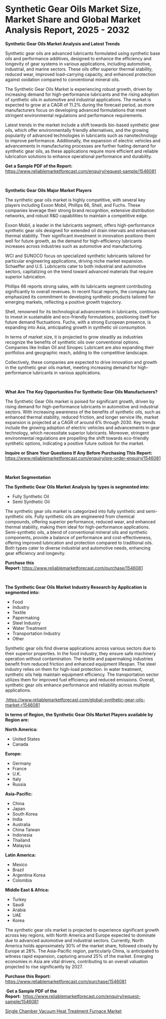 <p><h1>Synthetic Gear Oils Market Size, Market Share and Global Market Analysis Report, 2025 - 2032</h1></p><p><strong>Synthetic Gear Oils Market Analysis and Latest Trends</strong></p>
<p><p>Synthetic gear oils are advanced lubricants formulated using synthetic base oils and performance additives, designed to enhance the efficiency and longevity of gear systems in various applications, including automotive, industrial, and marine sectors. These oils offer superior thermal stability, reduced wear, improved load-carrying capacity, and enhanced protection against oxidation compared to conventional mineral oils.</p><p>The Synthetic Gear Oils Market is experiencing robust growth, driven by increasing demand for high-performance lubricants and the rising adoption of synthetic oils in automotive and industrial applications. The market is expected to grow at a CAGR of 11.2% during the forecast period, as more manufacturers focus on developing advanced formulations that meet stringent environmental regulations and performance requirements. </p><p>Latest trends in the market include a shift towards bio-based synthetic gear oils, which offer environmentally friendly alternatives, and the growing popularity of advanced technologies in lubricants such as nanotechnology to improve performance. Additionally, the expansion of electric vehicles and advancements in manufacturing processes are further fueling demand for synthetic gear oils, as these applications require more efficient and reliable lubrication solutions to enhance operational performance and durability.</p></p>
<p><strong>Get a Sample PDF of the Report:&nbsp;</strong> <a href="https://www.reliablemarketforecast.com/enquiry/request-sample/1546081?utm_campaign=2284&utm_medium=2&utm_source=Github&utm_content=ia&utm_term=05032025&utm_id=synthetic-gear-oils">https://www.reliablemarketforecast.com/enquiry/request-sample/1546081</a></p>
<p>&nbsp;</p>
<p><strong>Synthetic Gear Oils Major Market Players</strong></p>
<p><p>The synthetic gear oils market is highly competitive, with several key players including Exxon Mobil, Phillips 66, Shell, and Fuchs. These companies leverage their strong brand recognition, extensive distribution networks, and robust R&D capabilities to maintain a competitive edge. </p><p>Exxon Mobil, a leader in the lubricants segment, offers high-performance synthetic gear oils designed for extended oil drain intervals and enhanced thermal stability. Their significant investment in innovation positions them well for future growth, as the demand for high-efficiency lubricants increases across industries such as automotive and manufacturing.</p><p>WCI and SUNOCO focus on specialized synthetic lubricants tailored for particular engineering applications, driving niche market expansion. Schaeffer and U.S. Lubricants cater to both industrial and automotive sectors, capitalizing on the trend toward advanced materials that require superior lubrication.</p><p>Phillips 66 reports strong sales, with its lubricants segment contributing significantly to overall revenues. In recent fiscal reports, the company has emphasized its commitment to developing synthetic products tailored for emerging markets, reflecting a positive growth trajectory.</p><p>Shell, renowned for its technological advancements in lubricants, continues to invest in sustainable and eco-friendly formulations, positioning itself for future demand fluctuations. Fuchs, with a strong European presence, is expanding into Asia, anticipating growth in synthetic oil consumption.</p><p>In terms of market size, it is projected to grow steadily as industries recognize the benefits of synthetic oils over conventional options. Companies like Indian Oil and Sinopec Lubricant are also expanding their portfolios and geographic reach, adding to the competitive landscape.</p><p>Collectively, these companies are expected to drive innovation and growth in the synthetic gear oils market, meeting increasing demand for high-performance lubricants in various applications.</p></p>
<p>&nbsp;</p>
<p><strong>What Are The Key Opportunities For Synthetic Gear Oils Manufacturers?</strong></p>
<p><p>The Synthetic Gear Oils market is poised for significant growth, driven by rising demand for high-performance lubricants in automotive and industrial sectors. With increasing awareness of the benefits of synthetic oils, such as enhanced thermal stability, reduced friction, and longer service life, market expansion is projected at a CAGR of around 6% through 2030. Key trends include the growing adoption of electric vehicles and advancements in gear technology, which necessitate superior lubricants. Moreover, stringent environmental regulations are propelling the shift towards eco-friendly synthetic options, indicating a positive future outlook for the market.</p></p>
<p><strong>Inquire or Share Your Questions If Any Before Purchasing This Report:</strong> <a href="https://www.reliablemarketforecast.com/enquiry/pre-order-enquiry/1546081?utm_campaign=2284&utm_medium=2&utm_source=Github&utm_content=ia&utm_term=05032025&utm_id=synthetic-gear-oils">https://www.reliablemarketforecast.com/enquiry/pre-order-enquiry/1546081</a></p>
<p>&nbsp;</p>
<p><strong>Market Segmentation</strong></p>
<p><strong>The Synthetic Gear Oils Market Analysis by types is segmented into:</strong></p>
<p><ul><li>Fully Synthetic Oil</li><li>Semi Synthetic Oil</li></ul></p>
<p><p>The synthetic gear oils market is categorized into fully synthetic and semi-synthetic oils. Fully synthetic oils are engineered from chemical compounds, offering superior performance, reduced wear, and enhanced thermal stability, making them ideal for high-performance applications. Semi-synthetic oils, a blend of conventional mineral oils and synthetic components, provide a balance of performance and cost-effectiveness, offering improved lubrication and protection compared to traditional oils. Both types cater to diverse industrial and automotive needs, enhancing gear efficiency and longevity.</p></p>
<p><strong>Purchase this Report:&nbsp;</strong><a href="https://www.reliablemarketforecast.com/purchase/1546081?utm_campaign=2284&utm_medium=2&utm_source=Github&utm_content=ia&utm_term=05032025&utm_id=synthetic-gear-oils">https://www.reliablemarketforecast.com/purchase/1546081</a></p>
<p>&nbsp;</p>
<p><strong>The Synthetic Gear Oils Market Industry Research by Application is segmented into:</strong></p>
<p><ul><li>Food</li><li>Industry</li><li>Textile</li><li>Papermaking</li><li>Steel Industry</li><li>Water Treatment</li><li>Transportation Industry</li><li>Other</li></ul></p>
<p><p>Synthetic gear oils find diverse applications across various sectors due to their superior properties. In the food industry, they ensure safe machinery operation without contamination. The textile and papermaking industries benefit from reduced friction and enhanced equipment lifespan. The steel industry relies on them for high-load protection. In water treatment, synthetic oils help maintain equipment efficiency. The transportation sector utilizes them for improved fuel efficiency and reduced emissions. Overall, synthetic gear oils enhance performance and reliability across multiple applications.</p></p>
<p><a href="https://www.reliablemarketforecast.com/global-synthetic-gear-oils-market-r1546081?utm_campaign=2284&utm_medium=2&utm_source=Github&utm_content=ia&utm_term=05032025&utm_id=synthetic-gear-oils">&nbsp;https://www.reliablemarketforecast.com/global-synthetic-gear-oils-market-r1546081</a></p>
<p><strong>In terms of Region, the Synthetic Gear Oils Market Players available by Region are:</strong></p>
<p>
    <p> <strong> North America: </strong>
        <ul>
            <li>United States</li>
            <li>Canada</li>
        </ul>
        </p> 
    <p> <strong> Europe: </strong>
        <ul>
            <li>Germany</li>
            <li>France</li>
            <li>U.K.</li>
            <li>Italy</li>
            <li>Russia</li>
        </ul>
        </p> 
    <p> <strong> Asia-Pacific: </strong>
        <ul>
            <li>China</li>
            <li>Japan</li>
            <li>South Korea</li>
            <li>India</li>
            <li>Australia</li>
            <li>China Taiwan</li>
            <li>Indonesia</li>
            <li>Thailand</li>
            <li>Malaysia</li>
        </ul>
        </p> 
    <p> <strong> Latin America: </strong>
        <ul>
            <li>Mexico</li>
            <li>Brazil</li>
            <li>Argentina Korea</li>
            <li>Colombia</li>
        </ul>
        </p> 
    <p> <strong> Middle East & Africa: </strong>
        <ul>
            <li>Turkey</li>
            <li>Saudi</li>
            <li>Arabia</li>
            <li>UAE</li>
            <li>Korea</li>
        </ul>
    </p>
    </p>
<p><p>The synthetic gear oils market is projected to experience significant growth across key regions, with North America and Europe expected to dominate due to advanced automotive and industrial sectors. Currently, North America holds approximately 30% of the market share, followed closely by Europe at 28%. The Asia-Pacific region, particularly China, is anticipated to witness rapid expansion, capturing around 25% of the market. Emerging economies in Asia are vital drivers, contributing to an overall valuation projected to rise significantly by 2027.</p></p>
<p><strong>Purchase this Report: </strong><a href="https://www.reliablemarketforecast.com/purchase/1546081?utm_campaign=2284&utm_medium=2&utm_source=Github&utm_content=ia&utm_term=05032025&utm_id=synthetic-gear-oils">https://www.reliablemarketforecast.com/purchase/1546081</a></p>
<p>&nbsp;<strong>Get a Sample PDF of the Report:&nbsp;&nbsp;</strong><a href="https://www.reliablemarketforecast.com/enquiry/request-sample/1546081?utm_campaign=2284&utm_medium=2&utm_source=Github&utm_content=ia&utm_term=05032025&utm_id=synthetic-gear-oils">https://www.reliablemarketforecast.com/enquiry/request-sample/1546081</a></p>
<p><strong></strong></p>
<p><p><a href="https://github.com/SanjidaMahmud54/Market-Research-Report-List-1/blob/main/single-chamber-vacuum-heat-treatment-furnace-market.md?utm_campaign=2284&utm_medium=2&utm_source=Github&utm_content=ia&utm_term=05032025&utm_id=synthetic-gear-oils">Single Chamber Vacuum Heat Treatment Furnace Market</a></p></p>